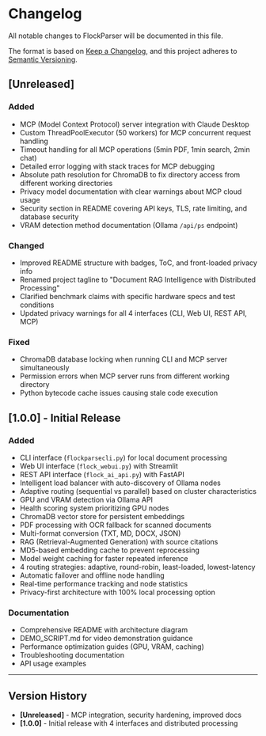 # Changelog

All notable changes to FlockParser will be documented in this file.

The format is based on [Keep a Changelog](https://keepachangelog.com/en/1.0.0/),
and this project adheres to [Semantic Versioning](https://semver.org/spec/v2.0.0.html).

## [Unreleased]

### Added
- MCP (Model Context Protocol) server integration with Claude Desktop
- Custom ThreadPoolExecutor (50 workers) for MCP concurrent request handling
- Timeout handling for all MCP operations (5min PDF, 1min search, 2min chat)
- Detailed error logging with stack traces for MCP debugging
- Absolute path resolution for ChromaDB to fix directory access from different working directories
- Privacy model documentation with clear warnings about MCP cloud usage
- Security section in README covering API keys, TLS, rate limiting, and database security
- VRAM detection method documentation (Ollama `/api/ps` endpoint)

### Changed
- Improved README structure with badges, ToC, and front-loaded privacy info
- Renamed project tagline to "Document RAG Intelligence with Distributed Processing"
- Clarified benchmark claims with specific hardware specs and test conditions
- Updated privacy warnings for all 4 interfaces (CLI, Web UI, REST API, MCP)

### Fixed
- ChromaDB database locking when running CLI and MCP server simultaneously
- Permission errors when MCP server runs from different working directory
- Python bytecode cache issues causing stale code execution

## [1.0.0] - Initial Release

### Added
- CLI interface (`flockparsecli.py`) for local document processing
- Web UI interface (`flock_webui.py`) with Streamlit
- REST API interface (`flock_ai_api.py`) with FastAPI
- Intelligent load balancer with auto-discovery of Ollama nodes
- Adaptive routing (sequential vs parallel) based on cluster characteristics
- GPU and VRAM detection via Ollama API
- Health scoring system prioritizing GPU nodes
- ChromaDB vector store for persistent embeddings
- PDF processing with OCR fallback for scanned documents
- Multi-format conversion (TXT, MD, DOCX, JSON)
- RAG (Retrieval-Augmented Generation) with source citations
- MD5-based embedding cache to prevent reprocessing
- Model weight caching for faster repeated inference
- 4 routing strategies: adaptive, round-robin, least-loaded, lowest-latency
- Automatic failover and offline node handling
- Real-time performance tracking and node statistics
- Privacy-first architecture with 100% local processing option

### Documentation
- Comprehensive README with architecture diagram
- DEMO_SCRIPT.md for video demonstration guidance
- Performance optimization guides (GPU, VRAM, caching)
- Troubleshooting documentation
- API usage examples

---

## Version History

- **[Unreleased]** - MCP integration, security hardening, improved docs
- **[1.0.0]** - Initial release with 4 interfaces and distributed processing
